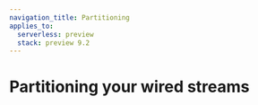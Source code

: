 ```yaml
---
navigation_title: Partitioning
applies_to:
  serverless: preview
  stack: preview 9.2
---
```


# Partitioning your wired streams

